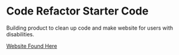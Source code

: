 # Code Refactor Starter Code
Building product to clean up code and make website for users with disabilities. 


[Website Found Here](/Module1Challenge/Develop/index.html)

